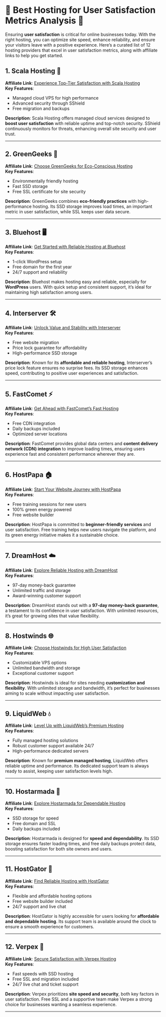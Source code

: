 # 🌟 Best Hosting for User Satisfaction Metrics Analysis 🌟

Ensuring **user satisfaction** is critical for online businesses today. With the right hosting, you can optimize site speed, enhance reliability, and ensure your visitors leave with a positive experience. Here’s a curated list of 12 hosting providers that excel in user satisfaction metrics, along with affiliate links to help you get started.

## 1. Scala Hosting 🚀
**Affiliate Link**: [Experience Top-Tier Satisfaction with Scala Hosting](https://snipitx.com/scala-jy)  
**Key Features**:
- Managed cloud VPS for high performance
- Advanced security through SShield
- Free migration and backups

**Description**: Scala Hosting offers managed cloud services designed to **boost user satisfaction** with reliable uptime and top-notch security. SShield continuously monitors for threats, enhancing overall site security and user trust.

---

## 2. GreenGeeks 🌱
**Affiliate Link**: [Choose GreenGeeks for Eco-Conscious Hosting](https://snipitx.com/greengeeks-jy)  
**Key Features**:
- Environmentally friendly hosting
- Fast SSD storage
- Free SSL certificate for site security

**Description**: GreenGeeks combines **eco-friendly practices** with high-performance hosting. Its SSD storage improves load times, an important metric in user satisfaction, while SSL keeps user data secure.

---

## 3. Bluehost 🖥️
**Affiliate Link**: [Get Started with Reliable Hosting at Bluehost](https://snipitx.com/bluehost-jy)  
**Key Features**:
- 1-click WordPress setup
- Free domain for the first year
- 24/7 support and reliability

**Description**: Bluehost makes hosting easy and reliable, especially for **WordPress** users. With quick setup and consistent support, it’s ideal for maintaining high satisfaction among users.

---

## 4. Interserver 🛠️
**Affiliate Link**: [Unlock Value and Stability with Interserver](https://snipitx.com/interserver-jy)  
**Key Features**:
- Free website migration
- Price lock guarantee for affordability
- High-performance SSD storage

**Description**: Known for its **affordable and reliable hosting**, Interserver’s price lock feature ensures no surprise fees. Its SSD storage enhances speed, contributing to positive user experiences and satisfaction.

---

## 5. FastComet ⚡
**Affiliate Link**: [Get Ahead with FastComet’s Fast Hosting](https://snipitx.com/fastcomet-jy)  
**Key Features**:
- Free CDN integration
- Daily backups included
- Optimized server locations

**Description**: FastComet provides global data centers and **content delivery network (CDN) integration** to improve loading times, ensuring users experience fast and consistent performance wherever they are.

---

## 6. HostPapa 🏠
**Affiliate Link**: [Start Your Website Journey with HostPapa](https://snipitx.com/hostpapa-jy)  
**Key Features**:
- Free training sessions for new users
- 100% green energy powered
- Free website builder

**Description**: HostPapa is committed to **beginner-friendly services** and user satisfaction. Free training helps new users navigate the platform, and its green energy initiative makes it a sustainable choice.

---

## 7. DreamHost ☁️
**Affiliate Link**: [Explore Reliable Hosting with DreamHost](https://snipitx.com/dreamhost-jy)  
**Key Features**:
- 97-day money-back guarantee
- Unlimited traffic and storage
- Award-winning customer support

**Description**: DreamHost stands out with a **97-day money-back guarantee**, a testament to its confidence in user satisfaction. With unlimited resources, it’s great for growing sites that value flexibility.

---

## 8. Hostwinds 🌐
**Affiliate Link**: [Choose Hostwinds for High User Satisfaction](https://snipitx.com/hostwinds-jy)  
**Key Features**:
- Customizable VPS options
- Unlimited bandwidth and storage
- Exceptional customer support

**Description**: Hostwinds is ideal for sites needing **customization and flexibility**. With unlimited storage and bandwidth, it’s perfect for businesses aiming to scale without impacting user satisfaction.

---

## 9. LiquidWeb 💧
**Affiliate Link**: [Level Up with LiquidWeb’s Premium Hosting](https://snipitx.com/liquidweb-jy)  
**Key Features**:
- Fully managed hosting solutions
- Robust customer support available 24/7
- High-performance dedicated servers

**Description**: Known for **premium managed hosting**, LiquidWeb offers reliable uptime and performance. Its dedicated support team is always ready to assist, keeping user satisfaction levels high.

---

## 10. Hostarmada 🌟
**Affiliate Link**: [Explore Hostarmada for Dependable Hosting](https://snipitx.com/hostarmada-jy)  
**Key Features**:
- SSD storage for speed
- Free domain and SSL
- Daily backups included

**Description**: Hostarmada is designed for **speed and dependability**. Its SSD storage ensures faster loading times, and free daily backups protect data, boosting satisfaction for both site owners and users.

---

## 11. HostGator 🐊
**Affiliate Link**: [Find Reliable Hosting with HostGator](https://snipitx.com/hostgator-jy)  
**Key Features**:
- Flexible and affordable hosting options
- Free website builder included
- 24/7 support and live chat

**Description**: HostGator is highly accessible for users looking for **affordable and dependable hosting**. Its support team is available around the clock to ensure a smooth experience for customers.

---

## 12. Verpex 🔑
**Affiliate Link**: [Secure Satisfaction with Verpex Hosting](https://snipitx.com/verpex-jy)  
**Key Features**:
- Fast speeds with SSD hosting
- Free SSL and migration included
- 24/7 live chat and ticket support

**Description**: Verpex prioritizes **site speed and security**, both key factors in user satisfaction. Free SSL and a supportive team make Verpex a strong choice for businesses wanting a seamless experience.

---
